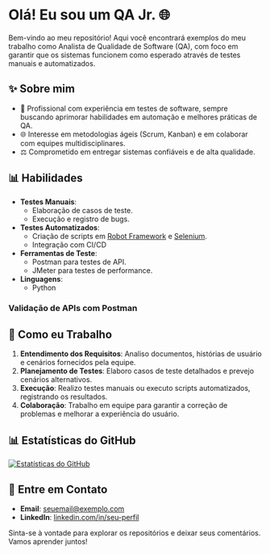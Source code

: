 # Olá! Eu sou um QA Jr. 🌐

Bem-vindo ao meu repositório! Aqui você encontrará exemplos do meu trabalho como Analista de Qualidade de Software (QA), com foco em garantir que os sistemas funcionem como esperado através de testes manuais e automatizados.

## ✨ Sobre mim
- 🔧 Profissional com experiência em testes de software, sempre buscando aprimorar habilidades em automação e melhores práticas de QA.
- 🌐 Interesse em metodologias ágeis (Scrum, Kanban) e em colaborar com equipes multidisciplinares.
- ⚖️ Comprometido em entregar sistemas confiáveis e de alta qualidade.

## 📊 Habilidades
- **Testes Manuais**:
  - Elaboração de casos de teste.
  - Execução e registro de bugs.
- **Testes Automatizados**:
  - Criação de scripts em [Robot Framework](https://robotframework.org/) e [Selenium](https://www.selenium.dev/).
  - Integração com CI/CD 
- **Ferramentas de Teste**:
  - Postman para testes de API.
  - JMeter para testes de performance.
- **Linguagens**:
  - Python

  
### Validação de APIs com Postman

## 🔧 Como eu Trabalho
1. **Entendimento dos Requisitos**: Analiso documentos, histórias de usuário e cenários fornecidos pela equipe.
2. **Planejamento de Testes**: Elaboro casos de teste detalhados e prevejo cenários alternativos.
3. **Execução**: Realizo testes manuais ou executo scripts automatizados, registrando os resultados.
4. **Colaboração**: Trabalho em equipe para garantir a correção de problemas e melhorar a experiência do usuário.

## 📊 Estatísticas do GitHub
[![Estatísticas do GitHub](https://github-readme-stats.vercel.app/api?username=seu-usuario&show_icons=true&theme=radical)](https://github.com/seu-usuario)

## 📢 Entre em Contato
- **Email**: [seuemail@exemplo.com](mailto:seuemail@exemplo.com)
- **LinkedIn**: [linkedin.com/in/seu-perfil](https://linkedin.com/in/seu-perfil)

Sinta-se à vontade para explorar os repositórios e deixar seus comentários. Vamos aprender juntos!
